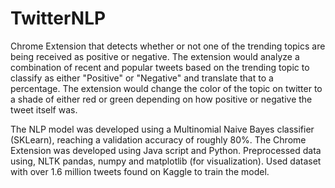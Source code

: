 # TwitterNLP

Chrome Extension that detects whether or not one of the trending topics are being received as positive or negative. The extension would analyze a combination of recent and popular tweets based on the trending topic to classify as either "Positive" or "Negative" and translate that to a percentage. The extension would change the color of the topic on twitter to a shade of either red or green depending on how positive or negative the tweet itself was. 

The NLP model was developed using a Multinomial Naive Bayes classifier (SKLearn), reaching a validation accuracy of roughly 80%. The Chrome Extension was developed using Java script and Python. Preprocessed data using, NLTK pandas, numpy and matplotlib (for visualization). Used dataset with over 1.6 million tweets found on Kaggle to train the model.  
